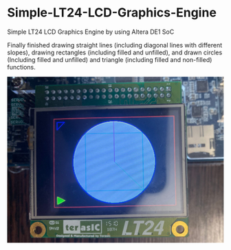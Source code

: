 # Simple-LT24-LCD-Graphics-Engine
Simple LT24 LCD Graphics Engine by using Altera DE1 SoC

Finally finished drawing straight lines (including diagonal lines with different slopes), drawing rectangles (including filled and unfilled), and drawn circles (Including filled and unfilled) and triangle (including filled and non-filled) functions.

![Image](https://github.com/koakuma666/Simple-LT24-LCD-Graphics-Engine/blob/master/final%20result.png)
